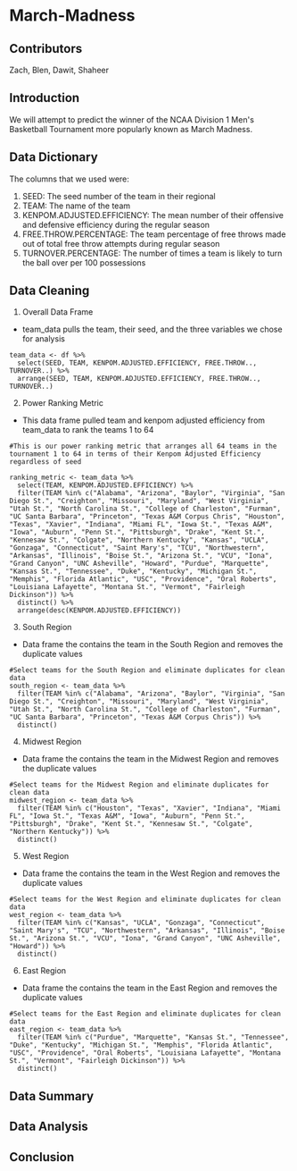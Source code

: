 # March-Madness

## Contributors
Zach, Blen, Dawit, Shaheer

## Introduction
We will attempt to predict the winner of the NCAA Division 1 Men's Basketball Tournament more popularly known as March Madness.

## Data Dictionary
The columns that we used were:
1. SEED: The seed number of the team in their regional
2. TEAM: The name of the team
3. KENPOM.ADJUSTED.EFFICIENCY: The mean number of their offensive and defensive efficiency during the regular season
4. FREE.THROW.PERCENTAGE: The team percentage of free throws made out of total free throw attempts during regular season
5. TURNOVER.PERCENTAGE: The number of times a team is likely to turn the ball over per 100 possessions

## Data Cleaning
1. Overall Data Frame
- team_data pulls the team, their seed, and the three variables we chose for analysis
```
team_data <- df %>%
  select(SEED, TEAM, KENPOM.ADJUSTED.EFFICIENCY, FREE.THROW.., TURNOVER..) %>%
  arrange(SEED, TEAM, KENPOM.ADJUSTED.EFFICIENCY, FREE.THROW.., TURNOVER..)
```

2. Power Ranking Metric
- This data frame pulled team and kenpom adjusted efficiency from team_data to rank the teams 1 to 64
```
#This is our power ranking metric that arranges all 64 teams in the tournament 1 to 64 in terms of their Kenpom Adjusted Efficiency regardless of seed
 
ranking_metric <- team_data %>%
  select(TEAM, KENPOM.ADJUSTED.EFFICIENCY) %>%
  filter(TEAM %in% c("Alabama", "Arizona", "Baylor", "Virginia", "San Diego St.", "Creighton", "Missouri", "Maryland", "West Virginia", "Utah St.", "North Carolina St.", "College of Charleston", "Furman", "UC Santa Barbara", "Princeton", "Texas A&M Corpus Chris", "Houston", "Texas", "Xavier", "Indiana", "Miami FL", "Iowa St.", "Texas A&M", "Iowa", "Auburn", "Penn St.", "Pittsburgh", "Drake", "Kent St.", "Kennesaw St.", "Colgate", "Northern Kentucky", "Kansas", "UCLA", "Gonzaga", "Connecticut", "Saint Mary's", "TCU", "Northwestern", "Arkansas", "Illinois", "Boise St.", "Arizona St.", "VCU", "Iona", "Grand Canyon", "UNC Asheville", "Howard", "Purdue", "Marquette", "Kansas St.", "Tennessee", "Duke", "Kentucky", "Michigan St.", "Memphis", "Florida Atlantic", "USC", "Providence", "Oral Roberts", "Louisiana Lafayette", "Montana St.", "Vermont", "Fairleigh Dickinson")) %>%
  distinct() %>%
  arrange(desc(KENPOM.ADJUSTED.EFFICIENCY))
```

3. South Region
- Data frame the contains the team in the South Region and removes the duplicate values
```
#Select teams for the South Region and eliminate duplicates for clean data
south_region <- team_data %>%
  filter(TEAM %in% c("Alabama", "Arizona", "Baylor", "Virginia", "San Diego St.", "Creighton", "Missouri", "Maryland", "West Virginia", "Utah St.", "North Carolina St.", "College of Charleston", "Furman", "UC Santa Barbara", "Princeton", "Texas A&M Corpus Chris")) %>%
  distinct()
```

4. Midwest Region
- Data frame the contains the team in the Midwest Region and removes the duplicate values
```
#Select teams for the Midwest Region and eliminate duplicates for clean data
midwest_region <- team_data %>%
  filter(TEAM %in% c("Houston", "Texas", "Xavier", "Indiana", "Miami FL", "Iowa St.", "Texas A&M", "Iowa", "Auburn", "Penn St.", "Pittsburgh", "Drake", "Kent St.", "Kennesaw St.", "Colgate", "Northern Kentucky")) %>%
  distinct()
```

5. West Region
- Data frame the contains the team in the West Region and removes the duplicate values
```
#Select teams for the West Region and eliminate duplicates for clean data
west_region <- team_data %>%
  filter(TEAM %in% c("Kansas", "UCLA", "Gonzaga", "Connecticut", "Saint Mary's", "TCU", "Northwestern", "Arkansas", "Illinois", "Boise St.", "Arizona St.", "VCU", "Iona", "Grand Canyon", "UNC Asheville", "Howard")) %>%
  distinct()
```

6. East Region
- Data frame the contains the team in the East Region and removes the duplicate values
```
#Select teams for the East Region and eliminate duplicates for clean data
east_region <- team_data %>%
  filter(TEAM %in% c("Purdue", "Marquette", "Kansas St.", "Tennessee", "Duke", "Kentucky", "Michigan St.", "Memphis", "Florida Atlantic", "USC", "Providence", "Oral Roberts", "Louisiana Lafayette", "Montana St.", "Vermont", "Fairleigh Dickinson")) %>%
  distinct()
```

## Data Summary

## Data Analysis

## Conclusion
